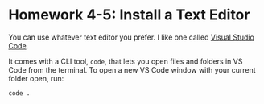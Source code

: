 # Homework 4-5: Install a Text Editor

You can use whatever text editor you prefer. I like one called [Visual Studio Code](https://code.visualstudio.com/).

It comes with a CLI tool, `code`, that lets you open files and folders in VS Code from the terminal. To open a new VS Code window with your current folder open, run:

```sh
code .
```